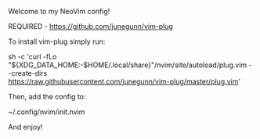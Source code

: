 Welcome to my NeoVim config!

REQUIRED - https://github.com/junegunn/vim-plug

To install vim-plug simply run:

sh -c 'curl -fLo "${XDG_DATA_HOME:-$HOME/.local/share}"/nvim/site/autoload/plug.vim --create-dirs \
       https://raw.githubusercontent.com/junegunn/vim-plug/master/plug.vim'
       
      
Then, add the config to:

~/.config/nvim/init.nvim

And enjoy!
